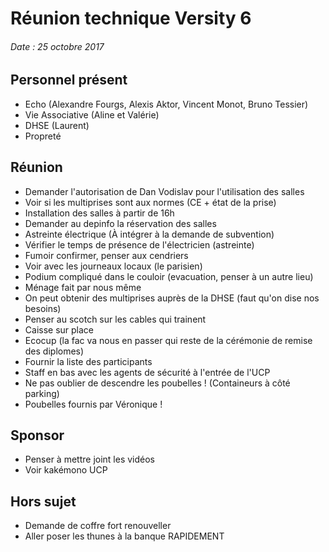 # Réunion technique Versity 6
###### Date : 25 octobre 2017

## Personnel présent 
* Echo (Alexandre Fourgs, Alexis Aktor, Vincent Monot, Bruno Tessier)
* Vie Associative (Aline et Valérie)
* DHSE (Laurent)
* Propreté 


## Réunion
* Demander l'autorisation de Dan Vodislav pour l'utilisation des salles
* Voir si les multiprises sont aux normes (CE + état de la prise)
* Installation des salles à partir de 16h
* Demander au depinfo la réservation des salles
* Astreinte électrique (À intégrer à la demande de subvention)
* Vérifier le temps de présence de l'électricien (astreinte)
* Fumoir confirmer, penser aux cendriers
* Voir avec les journeaux locaux (le parisien)
* Podium compliqué dans le couloir (evacuation, penser à un autre lieu)
* Ménage fait par nous même
* On peut obtenir des multiprises auprès de la DHSE (faut qu'on dise nos besoins)
* Penser au scotch sur les cables qui trainent
* Caisse sur place
* Ecocup (la fac va nous en passer qui reste de la cérémonie de remise des diplomes)
* Fournir la liste des participants
* Staff en bas avec les agents de sécurité à l'entrée de l'UCP
* Ne pas oublier de descendre les poubelles ! (Containeurs à côté parking)
* Poubelles fournis par Véronique !


## Sponsor
* Penser à mettre joint les vidéos
* Voir kakémono UCP

## Hors sujet
* Demande de coffre fort renouveller
* Aller poser les thunes à la banque RAPIDEMENT

